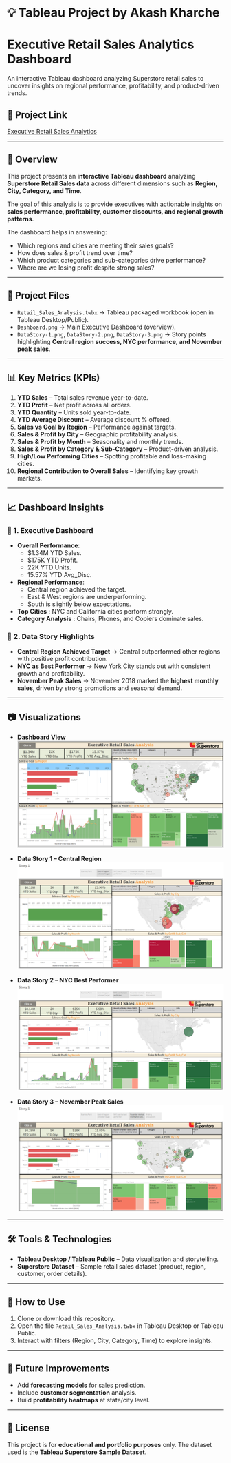 # 💡 Tableau Project by Akash Kharche

# **Executive Retail Sales Analytics Dashboard**
An interactive Tableau dashboard analyzing Superstore retail sales to uncover insights on regional performance, profitability, and product-driven trends.

## 📂 Project Link
<a href ="https://public.tableau.com/shared/9CF85RP59?:display_count=n&:origin=viz_share_link
">Executive Retail Sales Analytics</a>

---

## 📌 Overview
This project presents an **interactive Tableau dashboard** analyzing **Superstore Retail Sales data** across different dimensions such as **Region, City, Category, and Time**.

The goal of this analysis is to provide executives with actionable insights on **sales performance, profitability, customer discounts, and regional growth patterns**.  

The dashboard helps in answering:
- Which regions and cities are meeting their sales goals?  
- How does sales & profit trend over time?  
- Which product categories and sub-categories drive performance?  
- Where are we losing profit despite strong sales?  

---

## 📂 Project Files
- `Retail_Sales_Analysis.twbx` → Tableau packaged workbook (open in Tableau Desktop/Public).  
- `Dashboard.png` → Main Executive Dashboard (overview).  
- `DataStory-1.png`, `DataStory-2.png`, `DataStory-3.png` → Story points highlighting **Central region success, NYC performance, and November peak sales**.  

---

## 📊 Key Metrics (KPIs)
1. **YTD Sales** – Total sales revenue year-to-date.  
2. **YTD Profit** – Net profit across all orders.  
3. **YTD Quantity** – Units sold year-to-date.  
4. **YTD Average Discount** – Average discount % offered.  
5. **Sales vs Goal by Region** – Performance against targets.  
6. **Sales & Profit by City** – Geographic profitability analysis.  
7. **Sales & Profit by Month** – Seasonality and monthly trends.  
8. **Sales & Profit by Category & Sub-Category** – Product-driven analysis.  
9. **High/Low Performing Cities** – Spotting profitable and loss-making cities.  
10. **Regional Contribution to Overall Sales** – Identifying key growth markets.  

---

## 📈 Dashboard Insights
### 🔹 1. Executive Dashboard
- **Overall Performance**:
  - $1.34M YTD Sales.
  - $175K YTD Profit.
  - 22K YTD Units.
  - 15.57% YTD Avg_Disc. 
- **Regional Performance**:  
  - Central region achieved the target.  
  - East & West regions are underperforming.  
  - South is slightly below expectations.  
- **Top Cities** : NYC and California cities perform strongly.  
- **Category Analysis** : Chairs, Phones, and Copiers dominate sales.  

### 🔹 2. Data Story Highlights
- **Central Region Achieved Target** → Central outperformed other regions with positive profit contribution.  
- **NYC as Best Performer** → New York City stands out with consistent growth and profitability.  
- **November Peak Sales** → November 2018 marked the **highest monthly sales**, driven by strong promotions and seasonal demand.  

---

## 📷 Visualizations
- **Dashboard View**  
![Image](https://github.com/akash250298/Super-store-Retail-sales-analysis-/blob/main/Dashboard%20image%20ss.png)

- **Data Story 1 – Central Region**  
![Image](https://github.com/akash250298/Super-store-Retail-sales-analysis-/blob/main/Screenshots/Story%202%20Central%20Region%20Achieved%20Target.png)

- **Data Story 2 – NYC Best Performer**  
![Image](https://github.com/akash250298/Super-store-Retail-sales-analysis-/blob/main/Screenshots/Story%203%20NYC%20was%20the%20best%20performer.png)


- **Data Story 3 – November Peak Sales**  
![Image](https://github.com/akash250298/Super-store-Retail-sales-analysis-/blob/main/Screenshots/Story%204%20Nov%20Marked%20the%20highest%20sales.png)

---

## 🛠️ Tools & Technologies
- **Tableau Desktop / Tableau Public** – Data visualization and storytelling.  
- **Superstore Dataset** – Sample retail sales dataset (product, region, customer, order details).  

---

## 🚀 How to Use
1. Clone or download this repository.  
2. Open the file `Retail_Sales_Analysis.twbx` in Tableau Desktop or Tableau Public.  
3. Interact with filters (Region, City, Category, Time) to explore insights.  

---

## 📌 Future Improvements
- Add **forecasting models** for sales prediction.  
- Include **customer segmentation** analysis.  
- Build **profitability heatmaps** at state/city level.  

---

## 📜 License
This project is for **educational and portfolio purposes** only. The dataset used is the **Tableau Superstore Sample Dataset**.
